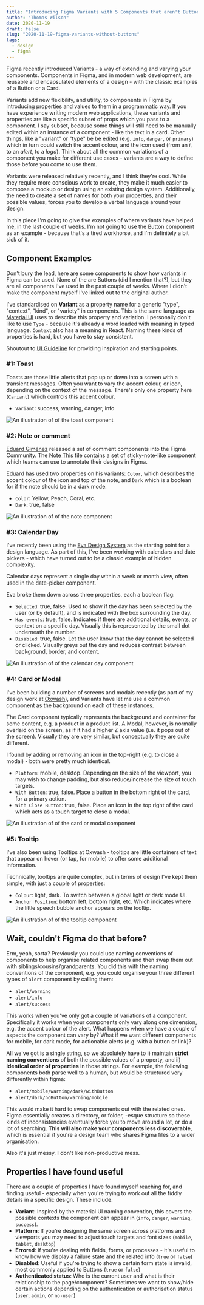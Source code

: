 ```yaml
---
title: "Introducing Figma Variants with 5 Components that aren't Buttons"
author: "Thomas Wilson"
date: 2020-11-19
draft: false
slug: "2020-11-19-figma-variants-without-buttons"
tags:
  - design
  - figma
---
```


Figma recently introduced Variants - a way of extending and varying your components. Components in Figma, and in modern web development, are reusable and encapsulated elements of a design - with the classic examples of a Button or a Card.

Variants add new flexibility, and utility, to components in Figma by introducing properties and values to them in a programmatic way. If you have experience writing modern web applications, these variants and properties are like a specific subset of props which you pass to a component. I say subset, because some things will still need to be manually edited within an instance of a component - like the text in a card. Other things, like a "variant" or "type" be be edited (e.g. `info`, `danger`, or `primary`) which in turn could switch the accent colour, and the icon used (from an _i_, to an _alert_, to a _logo_). Think about all the common variations of a component you make for different use cases - variants are a way to define those before you come to use them.

Variants were released relatively recently, and I think they're cool. While they require more conscious work to create, they make it much easier to compose a mockup or design using an existing design system. Additionally, the need to create a set of names for both your properties, and their possible values, forces you to develop a verbal language around your design.

In this piece I'm going to give five examples of where variants have helped me, in the last couple of weeks. I'm not going to use the Button component as an example - because that's a tired workhorse, and I'm definitely a bit sick of it.

## Component Examples

Don't bury the lead, here are some components to show how variants in Figma can be used. None of the are Buttons (did I mention that?), but they are all components I've used in the past couple of weeks. Where I didn't make the component myself I've linked out to the original author.

I've standardised on **Variant** as a property name for a generic "type", "context", "kind", or "variety" in components. This is the same language as [Material UI](https://material-ui.com/) uses to describe this property and variation. I personally don't like to use `Type` - because it's already a word loaded with meaning in typed language. `Context` also has a meaning in React. Naming these kinds of properties is hard, but you have to stay consistent.

Shoutout to [UI Guideline](https://www.uiguideline.com/components) for providing inspiration and starting points.

### #1: Toast

Toasts are those little alerts that pop up or down into a screen with a transient messages. Often you want to vary the accent colour, or icon, depending on the context of the message. There's only one property here (`Cariant`) which controls this accent colour.

- `Variant`: success, warning, danger, info

![An illustration of of the toast component](/blog-images/2020-11-18-component-0-toast.png)

### #2: Note or comment

[Eduard Giménez](http://eduard.io) released a set of comment components into the Figma Community. The [Note This](https://www.figma.com/community/file/905932037239721740) file contains a set of sticky-note-like component which teams can use to annotate their designs in Figma.

Eduard has used two properties on his variants: `Color`, which describes the accent colour of the icon and top of the note, and `Dark` which is a boolean for if the note should be in a dark mode.

- `Color`: Yellow, Peach, Coral, etc.
- `Dark`: true, false

![An illustration of of the note component](/blog-images/2020-11-18-component-1-note.png)

### #3: Calendar Day

I've recently been using the [Eva Design System](https://eva.design/) as the starting point for a design language. As part of this, I've been working with calendars and date pickers - which have turned out to be a classic example of hidden complexity.

Calendar days represent a single day within a week or month view, often used in the date-picker component.

Eva broke them down across three properties, each a boolean flag:

- `Selected`: true, false. Used to show if the day has been selected by the user (or by default), and is indicated with the box surrounding the day.
- `Has events`: true, false. Indicates if there are additional details, events, or context on a specific day. Visually this is represented by the small dot underneath the number.
- `Disabled`: true, false. Let the user know that the day cannot be selected or clicked. Visually greys out the day and reduces contrast between background, border, and content.

![An illustration of of the calendar day component](/blog-images/2020-11-18-component-3-calendar-day.png)

### #4: Card or Modal

I've been building a number of screens and modals recently (as part of my design work at [Oxwash](https://www.oxwash.com/)), and Variants have let me use a common component as the background on each of these instances.

The Card component typically represents the background and container for some content, e.g. a product in a product list. A Modal, however, is normally overlaid on the screen, as if it had a higher Z axis value (i.e. it pops out of the screen). Visually they are very similar, but conceptually they are quite different.

I found by adding or removing an icon in the top-right (e.g. to close a modal) - both were pretty much identical.

- `Platform`: mobile, desktop. Depending on the size of the viewport, you may wish to change padding, but also reduce/increase the size of touch targets.
- `With Button`: true, false. Place a button in the bottom right of the card, for a primary action.
- `With Close Button`: true, false. Place an icon in the top right of the card which acts as a touch target to close a modal.

![An illustration of of the card or modal component](/blog-images/2020-11-18-component-4-card.png)

### #5: Tooltip

I've also been using Tooltips at Oxwash - tooltips are little containers of text that appear on hover (or tap, for mobile) to offer some additional information.

Technically, tooltips are quite complex, but in terms of design I've kept them simple, with just a couple of properties:

- `Colour`: light, dark. To switch between a global light or dark mode UI.
- `Anchor Position`: bottom left, bottom right, etc. Which indicates where the little speech bubble anchor appears on the tooltip.

![An illustration of of the tooltip component](/blog-images/2020-11-18-component-5-tooltip.png)

## Wait, couldn't Figma do that before?

Erm, yeah, sorta? Previously you could use naming conventions of components to help organise related components and then swap them out with siblings/cousins/grandparents. You did this with the naming conventions of the component, e.g. you could organise your three different types of `alert` component by calling them:

- `alert/warning`
- `alert/info`
- `alert/success`

This works when you've only got a couple of variations of a component. Specifically it works when your components only vary along one dimension, e.g. the accent colour of the alert. What happens when we have a couple of aspects the component can vary by? What if we want different components for mobile, for dark mode, for actionable alerts (e.g. with a button or link)?

All we've got is a single string, so we absolutely have to i) maintain **strict naming conventions** of both the possible values of a property, and ii) **identical order of properties** in those strings. For example, the following components both parse well to a human, but would be structured very differently within figma:

- `alert/mobile/warning/dark/withButton`
- `alert/dark/noButton/warning/mobile`

This would make it hard to swap components out with the related ones. Figma essentially creates a directory, or folder, -esque structure so these kinds of inconsistencies eventually force you to move around a lot, or do a lot of searching. **This will also make your components less discoverable**, which is essential if you're a design team who shares Figma files to a wider organisation.

Also it's just messy. I don't like non-productive mess.

## Properties I have found useful

There are a couple of properties I have found myself reaching for, and finding useful - especially when you're trying to work out all the fiddly details in a specific design. These include:

- **Variant**: Inspired by the material UI naming convention, this covers the possible contexts the component can appear in (`info`, `danger`, `warning`, `success`).
- **Platform**: If you're designing the same screen across platforms and viewports you may need to adjust touch targets and font sizes (`mobile`, `tablet`, `desktop`)
- **Errored**: If you're dealing with fields, forms, or processes - it's useful to know how we display a failure state and the related info (`true` or `false`)
- **Disabled**: Useful if you're trying to show a certain form state is invalid, most commonly applied to Buttons (`true` or `false`)
- **Authenticated status**: Who is the current user and what is their relationship to the page/component? Sometimes we want to show/hide certain actions depending on the authentication or authorisation status (`user`, `admin`, or `no-user`)
